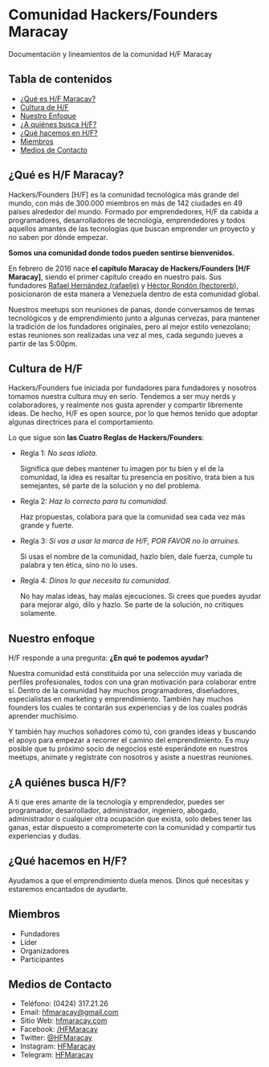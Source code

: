 # Comunidad Hackers/Founders Maracay

Documentación y lineamientos de la comunidad H/F Maracay

## Tabla de contenidos

- [¿Qué es H/F Maracay?](#qué-es-hf-maracay)
- [Cultura de H/F](#cultura-de-hf)
- [Nuestro Enfoque](#nuestro-enfoque)
- [¿A quiénes busca H/F?](#a-quiénes-busca-hf)
- [¿Qué hacemos en H/F?](#qué-hacemos-en-hf)
- [Miembros](#miembros)
- [Medios de Contacto](#medios-de-contacto)

## ¿Qué es H/F Maracay?

Hackers/Founders [H/F] es la comunidad tecnológica más grande del mundo, con más de 300.000 miembros en más de 142 ciudades en 49 países alrededor del mundo. Formado por emprendedores, H/F da cabida a programadores, desarrolladores de tecnología, emprendedores y todos aquellos amantes de las tecnologías que buscan emprender un proyecto y no saben por dónde empezar.

**Somos una comunidad donde todos pueden sentirse bienvenidos.**

En febrero de 2016 nace **el capítulo Maracay de Hackers/Founders [H/F Maracay]**, siendo el primer capítulo creado en nuestro país. Sus fundadores [Rafael Hernández (rafaelje)](https://github.com/rafaelje) y [Héctor Rondón (hectorerb)](https://github.com/hectorerb), posicionaron de esta manera a Venezuela dentro de esta comunidad global.

Nuestros meetups son reuniones de panas, donde conversamos de temas tecnológicos y de emprendimiento junto a algunas cervezas, para mantener la tradición de los fundadores originales, pero al mejor estilo venezolano; estas reuniones son realizadas una vez al mes, cada segundo jueves a partir de las 5:00pm.

## Cultura de H/F

Hackers/Founders fue iniciada por fundadores para fundadores y nosotros tomamos nuestra cultura muy en serio. Tendemos a ser muy nerds y colaboradores, y realmente nos gusta aprender y compartir libremente ideas. De hecho, H/F es open source, por lo que hemos tenido que adoptar algunas directrices para el comportamiento.

Lo que sigue son **las Cuatro Reglas de Hackers/Founders**:

- Regla 1: *No seas idiota.*

  Significa que debes mantener tu imagen por tu bien y el de la comunidad, la idea es resaltar tu presencia en positivo, trata bien a tus semejantes, sé parte de la solución y no del problema.

- Regla 2: *Haz lo correcto para tu comunidad.*

  Haz propuestas, colabora para que la comunidad sea cada vez más grande y fuerte.

- Regla 3: *Si vas a usar la marca de H/F, POR FAVOR no lo arruines.*

  Si usas el nombre de la comunidad, hazlo bien, dale fuerza, cumple tu palabra y ten ética, sino no lo uses.

- Regla 4: *Dinos lo que necesita tu comunidad.*

  No hay malas ideas, hay malas ejecuciones. Si crees que puedes ayudar para mejorar algo, dilo y hazlo. Se parte de la solución, no critiques solamente.

## Nuestro enfoque

H/F responde a una pregunta: **¿En qué te podemos ayudar?**

Nuestra comunidad está constituida por una selección muy variada de perfiles profesionales, todos con una gran motivación para colaborar entre sí. Dentro de la comunidad hay muchos programadores, diseñadores, especialistas en marketing y emprendimiento. También hay muchos founders los cuales te contarán sus experiencias y de los cuales podrás aprender muchísimo. 

Y también hay muchos soñadores como tú, con grandes ideas y buscando el apoyo para empezar a recorrer el camino del emprendimiento. Es muy posible que tu próximo socio de negocios esté esperándote en nuestros meetups, anímate y regístrate con nosotros y asiste a nuestras reuniones.

## ¿A quiénes busca H/F?

A ti que eres amante de la tecnología y emprendedor, puedes ser programador, desarrollador, administrador, ingeniero, abogado, administrador o cualquier otra ocupación que exista, solo debes tener las ganas, estar dispuesto a comprometerte con la comunidad y compartir tus experiencias y dudas.

## ¿Qué hacemos en H/F?

Ayudamos a que el emprendimiento duela menos. Dinos qué necesitas y estaremos encantados de ayudarte.

## Miembros

- Fundadores
- Líder
- Organizadores
- Participantes

## Medios de Contacto

- Teléfono: (0424) 317.21.26
- Email: <hfmaracay@gmail.com>
- Sitio Web: [hfmaracay.com](https://hfmaracay.com)
- Facebook: [/HFMaracay](https://facebook.com/hfmaracay)
- Twitter: [@HFMaracay](https://twitter.com/hfmaracay)
- Instagram: [HFMaracay](https://instagram.com/hfmaracay)
- Telegram: [HFMaracay](https://t.me/hfmaracay)

